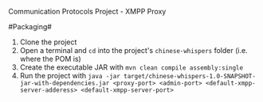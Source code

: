 Communication Protocols Project - XMPP Proxy

#Packaging#
1. Clone the project
2. Open a terminal and `cd` into the project's `chinese-whispers` folder (i.e. where the POM is)
3. Create the executable JAR with `mvn clean compile assembly:single`
4. Run the project with `java -jar target/chinese-whispers-1.0-SNAPSHOT-jar-with-dependencies.jar <proxy-port> <admin-port> <default-xmpp-server-adderess> <default-xmpp-server-port>`
